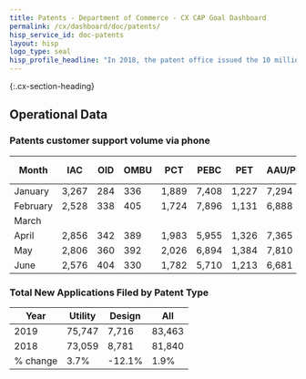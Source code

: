 ```yaml
---
title: Patents - Department of Commerce - CX CAP Goal Dashboard
permalink: /cx/dashboard/doc/patents/
hisp_service_id: doc-patents
layout: hisp
logo_type: seal
hisp_profile_headline: "In 2018, the patent office issued the 10 millionth patent, celebrating the rich history and strength of the American intellectual property system"
---
```


{:.cx-section-heading}
## Operational Data

### Patents customer support volume via phone

| Month       | IAC   | OID | OMBU | PCT   | PEBC   | PET   | AAU/PUBS | PATENTS TOTAL | USPTO TOTAL |
|-------------|-------|-----|------|-------|--------|-------|----------|---------------|-------------|
| January     | 3,267 | 284 | 336  | 1,889 | 7,408  | 1,227 | 7,294    | 21,705        | 56,649      |
| February    | 2,528 | 338 | 405  | 1,724 | 7,896  | 1,131 | 6,888    | 20,910        | 57,129      |
| March       |       |     |      |       |        |       |          |               |             |
| April       | 2,856 | 342 | 389  | 1,983 | 5,955  | 1,326 | 7,365    | 20,216        |             |
| May         | 2,806 | 360 | 392  | 2,026 | 6,894  | 1,384 | 7,810 	 | 21,672        |             |
| June        | 2,576 | 404 | 330  | 1,782 | 5,710  | 1,213 | 6,681 	 | 18,696        |             |

### Total New Applications Filed by Patent Type

| Year     | Utility | Design | All    |
|----------|---------|--------|--------|
| 2019     | 75,747  | 7,716  | 83,463 |
| 2018     | 73,059  | 8,781  | 81,840 |
| % change | 3.7%    | -12.1% | 1.9%   |
